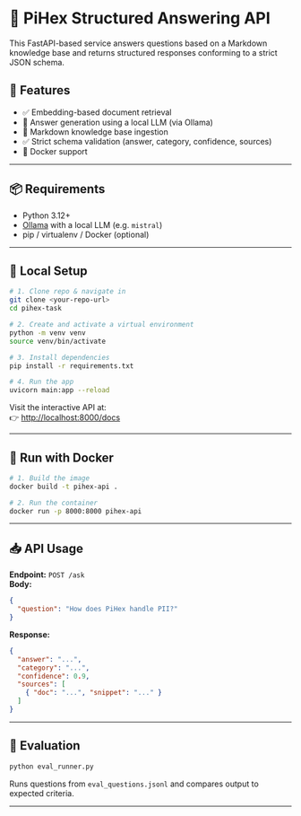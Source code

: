 # 📘 PiHex Structured Answering API

This FastAPI-based service answers questions based on a Markdown knowledge base and returns structured responses conforming to a strict JSON schema.

## 🚀 Features

- ✅ Embedding-based document retrieval
- 🧠 Answer generation using a local LLM (via Ollama)
- 📂 Markdown knowledge base ingestion
- ✅ Strict schema validation (answer, category, confidence, sources)
- 🐳 Docker support

---

## 📦 Requirements

- Python 3.12+
- [Ollama](https://ollama.com/) with a local LLM (e.g. `mistral`)
- pip / virtualenv / Docker (optional)

---

## 🧪 Local Setup

```bash
# 1. Clone repo & navigate in
git clone <your-repo-url>
cd pihex-task

# 2. Create and activate a virtual environment
python -m venv venv
source venv/bin/activate

# 3. Install dependencies
pip install -r requirements.txt

# 4. Run the app
uvicorn main:app --reload
```

Visit the interactive API at:  
👉 [http://localhost:8000/docs](http://localhost:8000/docs)

---

## 🐳 Run with Docker

```bash
# 1. Build the image
docker build -t pihex-api .

# 2. Run the container
docker run -p 8000:8000 pihex-api
```

---

## 📥 API Usage

**Endpoint:** `POST /ask`  
**Body:**

```json
{
  "question": "How does PiHex handle PII?"
}
```

**Response:**
```json
{
  "answer": "...",
  "category": "...",
  "confidence": 0.9,
  "sources": [
    { "doc": "...", "snippet": "..." }
  ]
}
```

---

## 🧪 Evaluation

```bash
python eval_runner.py
```

Runs questions from `eval_questions.jsonl` and compares output to expected criteria.

---